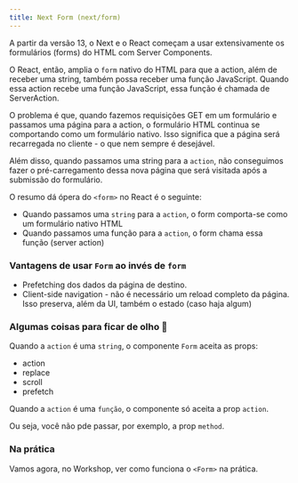 ```yaml
---
title: Next Form (next/form)
---
```

A partir da versão 13, o Next e o React começam a usar extensivamente os formulários (forms) do HTML com Server Components.

O React, então, amplia o `form` nativo do HTML para que a action, além de receber uma string, também possa receber uma função JavaScript. Quando essa action recebe uma função JavaScript, essa função é chamada de ServerAction.

O problema é que, quando fazemos requisições GET em um formulário e passamos uma página para a action, o formulário HTML continua se comportando como um formulário nativo. Isso significa que a página será recarregada no cliente - o que nem sempre é desejável.

Além disso, quando passamos uma string para a `action`, não conseguimos fazer o pré-carregamento dessa nova página que será visitada após a submissão do formulário.

O resumo dá ópera do `<form>` no React é o seguinte:

- Quando passamos uma `string` para a `action`, o form comporta-se como um formulário nativo HTML
- Quando passamos uma função para a `action`, o form chama essa função (server action)

### Vantagens de usar `Form` ao invés de `form`

- Prefetching dos dados da página de destino.
- Client-side navigation - não é necessário um reload completo da página. Isso preserva, além da UI, também o estado (caso haja algum)

### Algumas coisas para ficar de olho 👀

Quando a `action` é uma `string`, o componente `Form` aceita as props:

- action
- replace
- scroll
- prefetch

Quando a `action` é uma `função`, o componente só aceita a prop `action`.

Ou seja, você não pde passar, por exemplo, a prop `method`.

### Na prática

Vamos agora, no Workshop, ver como funciona o `<Form>` na prática.
